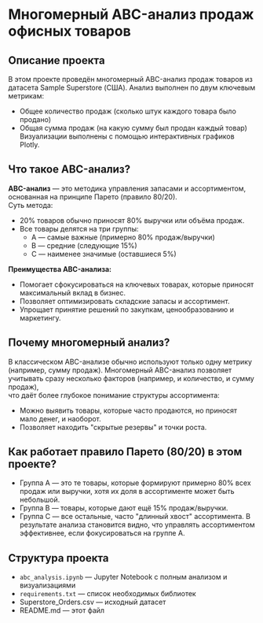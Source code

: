 # Многомерный ABC-анализ продаж офисных товаров  

## Описание проекта  

В этом проекте проведён многомерный ABC-анализ продаж товаров из датасета Sample Superstore (США).
Анализ выполнен по двум ключевым метрикам:
- Общее количество продаж (сколько штук каждого товара было продано)
- Общая сумма продаж (на какую сумму был продан каждый товар)  
Визуализации выполнены с помощью интерактивных графиков Plotly.

## Что такое ABC-анализ?  
**ABC-анализ** — это методика управления запасами и ассортиментом, основанная на принципе Парето (правило 80/20).  
Суть метода:  
- 20% товаров обычно приносят 80% выручки или объёма продаж.
- Все товары делятся на три группы:  
  - A — самые важные (примерно 80% продаж/выручки)
  - B — средние (следующие 15%)
  - C — наименее значимые (оставшиеся 5%)

**Преимущества ABC-анализа:**  
- Помогает сфокусироваться на ключевых товарах, которые приносят максимальный вклад в бизнес.
- Позволяет оптимизировать складские запасы и ассортимент.
- Упрощает принятие решений по закупкам, ценообразованию и маркетингу.

## Почему многомерный анализ?  
В классическом ABC-анализе обычно используют только одну метрику (например, сумму продаж).
Многомерный ABC-анализ позволяет учитывать сразу несколько факторов (например, и количество, и сумму продаж),  
что даёт более глубокое понимание структуры ассортимента:  
- Можно выявить товары, которые часто продаются, но приносят мало денег, и наоборот.
- Позволяет находить "скрытые резервы" и точки роста.

## Как работает правило Парето (80/20) в этом проекте?  
- Группа A — это те товары, которые формируют примерно 80% всех продаж или выручки, хотя их
  доля в ассортименте может быть небольшой.
- Группа B — товары, которые дают ещё 15% продаж/выручки.
- Группа C — все остальные, часто "длинный хвост" ассортимента.
В результате анализа становится видно, что управлять ассортиментом эффективнее, если фокусироваться на группе A.

## Структура проекта  
- `abc_analysis.ipynb` — Jupyter Notebook с полным анализом и визуализациями
- `requirements.txt` — список необходимых библиотек  
- Superstore_Orders.csv — исходный датасет
- README.md — этот файл

    
